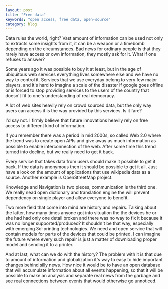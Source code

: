 ```yaml
---
layout: post
title: "Free data"
keywords: "open access, free data, open-source"
category: blog
---
```


Data rules the world, right? Vast amount of information can be used not only to
extracts some insights from it, it can be a weapon or a timebomb depending on
the circumstances. Bad news for ordinary people is that they rarely have access
or own information, they mostly ask for it. What if one refuses to answer?

Some years ago it was possible to buy it at least, but in the age of ubiquitous
web services everything lives somewhere else and we have no way to control it.
Services that we use everyday belong to very few major players, and it's hard
to imagine a scale of the disaster if google goes offline or is forced to stop
providing services to the users of the country that doesn't fit to one's
understanding of real democracy.

A lot of web sites heavily rely on crowd sourced data, but the only way users
can access it is the way provided by this services. Is it fare?

I'd say not. I firmly believe that future innovations heavily rely on free
access to different kind of information.

If you remember there was a period in mid 2000s, so called Web 2.0 where the
trend was to create open APIs and give away as much information as possible to
enable interconnection of the web. After some time this trend turned into
decline, but we really need to get it back.

Every service that takes data from users should make it possible to get it
back.  If the data is anonymous then it should be possible to get it all. Just
have a look on the amount of applications that use wikipedia data as a source.
Another example is OpenStreetMap project.

Knowledge and Navigation is two pieces, communication is the third one. We
really nead open dictionary and translation engine the will prevent dependency
on single player and allow everyone to benefit.

Two more field that come into mind are history and repairs. Talking about the
latter, how many times anyone got into situation the the devices he or she had
had only one detail broken and there was no way to fix it because it was no
longer supported/produced?  It shouldn't be that way, especially with emerging
3d-printing technologies. We need and open service that will contain models for
parts of the devices that could be printed.  I can imagine the future where
every such repair is just a matter of downloading proper model and sending it
to a printer.

And at last, what can we do with the history? The problem with it is that due to
amount of information and globalization it's way to easy to hide important changes
behind silly news. How nice it would be to have an open database that will accumulate
information about all events happening, so that it will be possible to make
an analysis and separate real news from the garbage and see real connections between
events that would otherwise go unnoticed.
